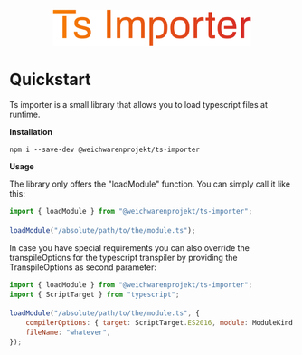 <div align="center">
    <br>
    <img src="assets/logo.png" width="350" alt=""/>
</div>

# Quickstart

Ts importer is a small library that allows you to load typescript files at runtime.

**Installation**

```
npm i --save-dev @weichwarenprojekt/ts-importer
```

**Usage**

The library only offers the "loadModule" function.
You can simply call it like this:

```javascript
import { loadModule } from "@weichwarenprojekt/ts-importer";

loadModule("/absolute/path/to/the/module.ts");
```

In case you have special requirements you can also override the transpileOptions for the typescript transpiler by
providing the TranspileOptions as second parameter:

```javascript
import { loadModule } from "@weichwarenprojekt/ts-importer";
import { ScriptTarget } from "typescript";

loadModule("/absolute/path/to/the/module.ts", {
    compilerOptions: { target: ScriptTarget.ES2016, module: ModuleKind.CommonJS },
    fileName: "whatever",
});
```
